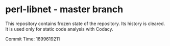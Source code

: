 # perl-libnet - master branch

This repository contains frozen state of the repository.
Its history is cleared. It is used only for static code
analysis with Codacy.

Commit Time: 1699619211